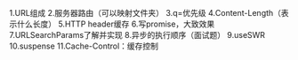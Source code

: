 1.URL组成
2.服务器路由（可以映射文件夹）
3.q=优先级
4.Content-Length（表示什么长度）
5.HTTP header缓存
6.写promise，大致效果
7.URLSearchParams了解并实现
8.异步的执行顺序（面试题）
9.useSWR
10.suspense
11.Cache-Control：缓存控制